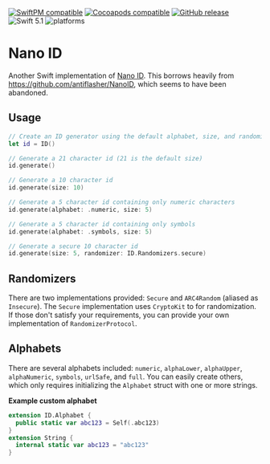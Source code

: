 [![SwiftPM compatible](https://img.shields.io/badge/SwiftPM-compatible-orange.svg)](#swift-package-manager) [![Cocoapods compatible](https://img.shields.io/cocoapods/v/NanoID)](#cocoa-pods) [![GitHub release](https://img.shields.io/github/release/Tundaware/NanoID/all.svg)](https://github.com/Tundaware/NanoID/releases) ![Swift 5.1](https://img.shields.io/badge/Swift-5.1-orange.svg) ![platforms](https://img.shields.io/badge/platform-iOS%20%7C%20macOS%20%7C%20tvOS%20%7C%20watchOS-blue.svg)

# Nano ID

Another Swift implementation of [Nano ID](https://github.com/ai/nanoid). This borrows
heavily from https://github.com/antiflasher/NanoID, which seems to have been abandoned.

## Usage

```swift
// Create an ID generator using the default alphabet, size, and randomizer
let id = ID()

// Generate a 21 character id (21 is the default size)
id.generate() 

// Generate a 10 character id
id.generate(size: 10) 

// Generate a 5 character id containing only numeric characters
id.generate(alphabet: .numeric, size: 5) 

// Generate a 5 character id containing only symbols
id.generate(alphabet: .symbols, size: 5)

// Generate a secure 10 character id
id.generate(size: 5, randomizer: ID.Randomizers.secure)
```

## Randomizers

There are two implementations provided: `Secure` and `ARC4Random` (aliased as `Insecure`). The `Secure` implementation uses `CryptoKit` to for randomization. 
If those don't satisfy your requirements, you can provide your own implementation of `RandomizerProtocol`.

## Alphabets

There are several alphabets included: `numeric`, `alphaLower`, `alphaUpper`, `alphaNumeric`, `symbols`, `urlSafe`, and `full`.
You can easily create others, which only requires initializing the `Alphabet` struct with one or more strings.

**Example custom alphabet**
```swift
extension ID.Alphabet {
  public static var abc123 = Self(.abc123)
}
extension String {
  internal static var abc123 = "abc123" 
}
```
